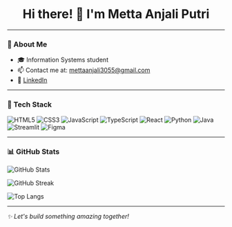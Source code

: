 <h1 align="center">Hi there! 👋 I'm Metta Anjali Putri</h1>

---

### 💫 About Me

- 🎓 Information Systems student  
- 📫 Contact me at: mettaanjali3055@gmail.com  
- 🔗 [LinkedIn](https://www.linkedin.com/in/metta-anjali-putri)

---

### 🧰 Tech Stack

![HTML5](https://img.shields.io/badge/HTML5-E34F26?logo=html5&logoColor=white)
![CSS3](https://img.shields.io/badge/CSS3-1572B6?logo=css3&logoColor=white)
![JavaScript](https://img.shields.io/badge/JavaScript-F7DF1E?logo=javascript&logoColor=black)
![TypeScript](https://img.shields.io/badge/TypeScript-3178C6?logo=typescript&logoColor=white)
![React](https://img.shields.io/badge/React-20232A?logo=react&logoColor=61DAFB)
![Python](https://img.shields.io/badge/Python-3776AB?logo=python&logoColor=white)
![Java](https://img.shields.io/badge/Java-007396?logo=java&logoColor=white)
![Streamlit](https://img.shields.io/badge/Streamlit-FF4B4B?logo=streamlit&logoColor=white)
![Figma](https://img.shields.io/badge/Figma-F24E1E?logo=figma&logoColor=white)

---

### 📊 GitHub Stats

![GitHub Stats](https://github-readme-stats.vercel.app/api?username=polydeuces30&show_icons=true&theme=github_dark)

![GitHub Streak](https://streak-stats.demolab.com?user=polydeuces30&theme=dark&border_radius=10&date_format=M%20j%5B%2C%20Y%5D)

![Top Langs](https://github-readme-stats.vercel.app/api/top-langs/?username=polydeuces30&layout=compact&theme=github_dark)

---

_✨ Let's build something amazing together!_
